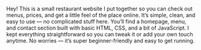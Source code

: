 Hey!
This is a small restaurant website I put together so you can check out menus, prices, and get a little feel of the place online.
It’s simple, clean, and easy to use — no complicated stuff here. You’ll find a homepage, menu, and contact section built with basic HTML, CSS, and a bit of JavaScript.
I kept everything straightforward so you can tweak it or add your own touch anytime. No worries — it’s super beginner-friendly and easy to get running.
